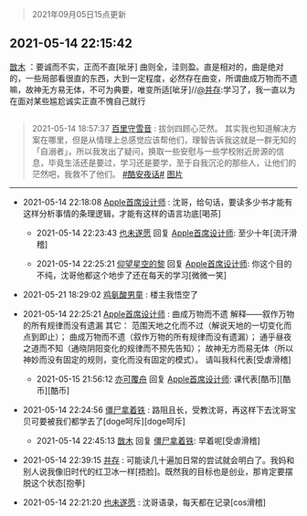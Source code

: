 > 2021年09月05日15点更新
<link rel="stylesheet" href="https://cdn.jsdelivr.net/gh/taotie6/sampleJSON@main/css/photo_show.css">


 ## 2021-05-14 22:15:42 

 [㪚木](https://www.coolapk.com/feed/26980390?shareKey=MzlhMTNhZTIxYTkwNjEzMTc3ZjA~) ：要诚而不实，正而不直[呲牙]
曲则全，洼则盈。直是相对的，曲是绝对的，一些局部看很直的东西，大到一定程度，必然存在曲变，所谓曲成万物而不遗嘛，故神无方易无体，不可为典要，唯变所适[呲牙]//<a class="feed-link-uname" href="/u/并存">@并存</a>:学习了，我一直以为在面对某些尴尬诚实正直不愧自己就行 

<div class="album">
<img class="img-item" src="" />
</div>

> 2021-05-14 18:57:37 
> [百里守雪音](https://www.coolapk.com/feed/26976248?shareKey=ODFhOGExNDBlMDQ1NjEzMTc3ZjA~) : 拔剑四顾心茫然。 其实我也知道解决方案在哪里，但是从情理上总感觉应该帮他们，理智告诉我这就是一群无知的「自溺者」，所以我发出了疑问，换取一些安慰与一些学校附近房源的信息，毕竟生活还是要过，学习还是要学，至于自我沉沦的那些人，让他们的茫然吧，我救不了他们。 <a class="feed-link-tag" href="/t/酷安夜话?type=0">#酷安夜话#</a> 
[图片](http://image.coolapk.com/feed/2021/0514/18/1080769_0effbaf1_9856_0997@1080x2486.jpeg)

 ------- 

- 2021-05-14 22:18:08 [Apple首席设计师](uid=1550816) : 沈哥，给句话，要读多少书才能有这样分析事情的条理逻辑，才能有这样的语言功底[喝茶] 

    - 2021-05-14 22:23:43 [也未遂愿](uid=3056500) 回复 [Apple首席设计师](uid=1550816): 至少十年[流汗滑稽] 

    - 2021-05-14 22:25:21 [仰望星空的黎](uid=1961388) 回复 [Apple首席设计师](uid=1550816): 你这个目的不纯，沈哥他都这个地步了还在每天的学习[微微一笑] 

- 2021-05-21 18:29:02 [鸡氨酸男童](uid=2041334) : 楼主我悟空了 

- 2021-05-14 22:25:21 [Apple首席设计师](uid=1550816) : 曲成万物而不遗
解释——叙作万物的所有规律而没有遗漏
其它：
范围天地之化而不过（解说天地的一切变化而点到即止）；
曲成万物而不遗（叙作万物的所有规律而没有遗漏）；
通乎昼夜之道而不知（通晓阴阳变化的规律而不预先告知）；
故神无方而易无体（所以神妙而没有固定的规则<!--break-->，变化而没有固定的模式）。
请叫我科代表[受虐滑稽] 

    - 2021-05-15 21:56:12 [亦可覆舟](uid=683865) 回复 [Apple首席设计师](uid=1550816): 课代表[酷币][酷币][酷币] 

- 2021-05-14 22:24:56 [僵尸拿着铁](uid=1869123) : 路阻且长，受教沈哥，再这样下去沈哥宝贝可要被我们都学去了[doge呵斥][doge呵斥] 

    - 2021-05-14 22:45:13 [㪚木](uid=1081091) 回复 [僵尸拿着铁](uid=1869123): 早着呢[受虐滑稽] 

- 2021-05-14 22:39:15 [并存](uid=1248138) : 可能读几十遍加日常的尝试就会明白了。我妈和别人说我像旧时代的红卫冰一样[捂脸]。既然我的目标也是创业，那肯定要摆脱这个状态[抱拳] 

- 2021-05-14 22:21:20 [也未遂愿](uid=3056500) : 沈哥语录，每天都在记录[cos滑稽] 

